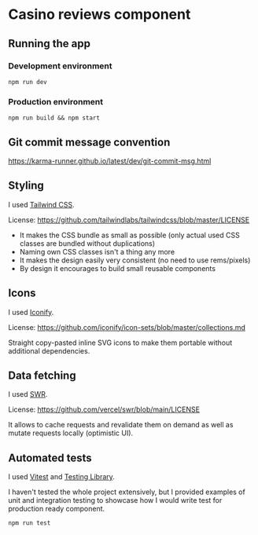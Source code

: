 # Casino reviews component

## Running the app

### Development environment

```
npm run dev
```

### Production environment

```
npm run build && npm start
```

## Git commit message convention

https://karma-runner.github.io/latest/dev/git-commit-msg.html

## Styling

I used [Tailwind CSS](https://tailwindcss.com/).

License: https://github.com/tailwindlabs/tailwindcss/blob/master/LICENSE

- It makes the CSS bundle as small as possible (only actual used CSS classes are bundled without duplications)
- Naming own CSS classes isn't a thing any more
- It makes the design easily very consistent (no need to use rems/pixels)
- By design it encourages to build small reusable components

## Icons

I used [Iconify](https://icon-sets.iconify.design/).

License: https://github.com/iconify/icon-sets/blob/master/collections.md

Straight copy-pasted inline SVG icons to make them portable without additional dependencies.

## Data fetching

I used [SWR](https://swr.vercel.app/).

License: https://github.com/vercel/swr/blob/main/LICENSE

It allows to cache requests and revalidate them on demand as well as mutate requests locally (optimistic UI).

## Automated tests

I used [Vitest](https://vitest.dev/) and [Testing Library](https://testing-library.com/).

I haven't tested the whole project extensively, but I provided examples of unit and integration testing to showcase how I would write test for production ready component.

```
npm run test
```
